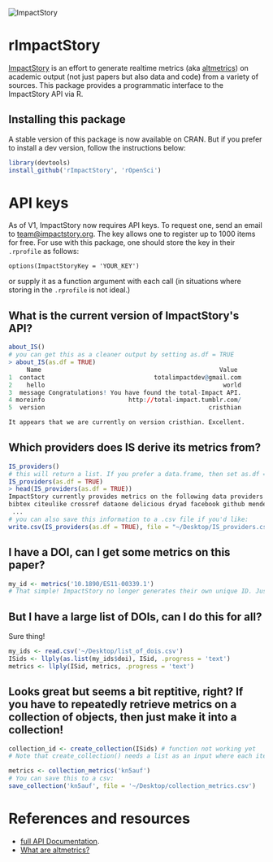 ![ImpactStory](https://raw.github.com/ropensci/rImpactStory/master/impactstory-logo.png)
# rImpactStory
[ImpactStory](http://total-impact.org/) is an effort to generate realtime metrics (aka [altmetrics](http://altmetrics.org)) on academic output (not just papers but also data and code) from a variety of sources.  This package provides a programmatic interface to the ImpactStory API via R.


## Installing this package
A stable version of this package is now available on CRAN. But if you prefer to install a dev version, follow the instructions below:

```r
library(devtools)
install_github('rImpactStory', 'rOpenSci')
```
# API keys
As of V1, ImpactStory now requires API keys. To request one, send an email to [team@impactstory.org](mailto:team@impactstory.org). The key allows one to register up to 1000 items for free. For use with this package, one should store the key in their `.rprofile` as follows:

`options(ImpactStoryKey = 'YOUR_KEY')`

or supply it as a function argument with each call (in situations where storing in the `.rprofile` is not ideal.)

## What is the current version of ImpactStory's API?

```r
about_IS()
# you can get this as a cleaner output by setting as.df = TRUE
> about_IS(as.df = TRUE)
     Name                                                 Value
1  contact                              totalimpactdev@gmail.com
2    hello                                                 world
3  message Congratulations! You have found the total-Impact API.
4 moreinfo                       http://total-impact.tumblr.com/
5  version                                             cristhian

It appears that we are currently on version cristhian. Excellent.
```

## Which providers does IS derive its metrics from?

```r
IS_providers()
# this will return a list. If you prefer a data.frame, then set as.df = TRUE
IS_providers(as.df = TRUE)
> head(IS_providers(as.df = TRUE))
ImpactStory currently provides metrics on the following data providers:
bibtex citeulike crossref dataone delicious dryad facebook github mendeley plosalm pubmed slideshare topsy webpage wikipedia
 ...
# you can also save this information to a .csv file if you'd like:
write.csv(IS_providers(as.df = TRUE), file = "~/Desktop/IS_providers.csv")
```

## I have a DOI, can I get some metrics on this paper?

```r
my_id <- metrics('10.1890/ES11-00339.1')
# That simple! ImpactStory no longer generates their own unique ID. Just be sure to explicitly specifiy namespace if you are supplying something other than a DOI
```

## But I have a large list of DOIs, can I do this for all?

Sure thing!

```r
my_ids <- read.csv('~/Desktop/list_of_dois.csv')
ISids <- llply(as.list(my_ids$doi), ISid, .progress = 'text')
metrics <- llply(ISid, metrics, .progress = 'text')
```

## Looks great but seems a bit reptitive, right? If you have to repeatedly retrieve metrics on a collection of objects, then just make it into a collection!

```r
collection_id <- create_collection(ISids) # function not working yet
# Note that create_collection() needs a list as an input where each item on the list is itself a list with namespace and the id.

metrics <- collection_metrics('kn5auf')
# You can save this to a csv:
save_collection('kn5auf', file = '~/Desktop/collection_metrics.csv')
```


# References and resources
* [full API Documentation](http://impactstory.it/api-docs).
* [What are altmetrics?](http://altmetrics.org/manifesto/)
